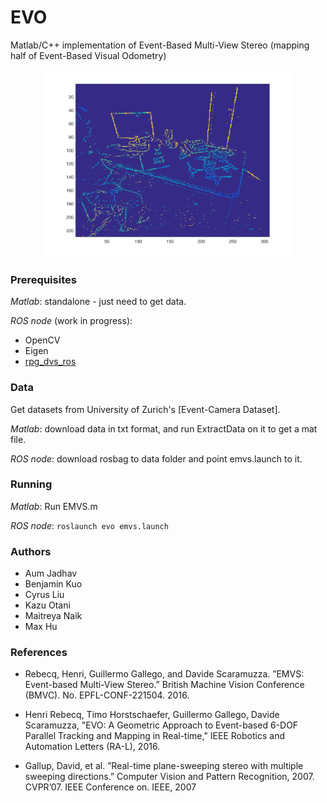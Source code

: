 # EVO

Matlab/C++ implementation of Event-Based Multi-View Stereo (mapping half of Event-Based Visual Odometry)

<center>
<img src="doc/results/office_depth_map_kf1.png" width="400"/>
</center>

### Prerequisites

_Matlab_: standalone - just need to get data.

_ROS node_ (work in progress):

* OpenCV
* Eigen
* [rpg_dvs_ros](https://github.com/uzh-rpg/rpg_dvs_ros)

### Data

Get datasets from University of Zurich's [Event-Camera Dataset].

_Matlab_: download data in txt format, and run ExtractData on it to get a mat file.

_ROS node_: download rosbag to data folder and point emvs.launch to it.

### Running

_Matlab_: Run EMVS.m

_ROS node_: `roslaunch evo emvs.launch`

### Authors

* Aum Jadhav
* Benjamin Kuo
* Cyrus Liu
* Kazu Otani
* Maitreya Naik
* Max Hu

### References

* Rebecq, Henri, Guillermo Gallego, and Davide Scaramuzza. ”EMVS: Event-based Multi-View Stereo.” British Machine Vision Conference (BMVC). No. EPFL-CONF-221504. 2016.

* Henri Rebecq, Timo Horstschaefer, Guillermo Gallego, Davide Scaramuzza, "EVO: A Geometric Approach to Event-based 6-DOF Parallel Tracking and Mapping in Real-time," IEEE Robotics and Automation Letters (RA-L), 2016.

* Gallup, David, et al. ”Real-time plane-sweeping stereo with multiple sweeping directions.” Computer Vision and Pattern Recognition, 2007. CVPR’07. IEEE Conference on. IEEE, 2007
